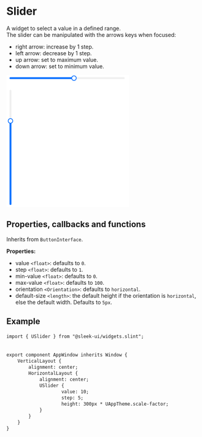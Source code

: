 # Slider
A widget to select a value in a defined range.  
The slider can be manipulated with the arrows keys when focused:
- right arrow: increase by 1 step.
- left arrow: decrease by 1 step.
- up arrow: set to maximum value.
- down arrow: set to minimum value.

![slider presentation](images/slider.png)

## Properties, callbacks and functions
Inherits from `ButtonInterface`.  

**Properties:**
- value `<float>`: defaults to `0`.
- step `<float>`: defaults to `1`.
- min-value `<float>`: defaults to `0`.
- max-value `<float>`: defaults to `100`.
- orientation `<Orientation>`: defaults to `horizontal`.
- default-size `<length>`: the default height if the orientation is `horizontal`, else the default width. Defaults to `5px`.

## Example
```slint
import { USlider } from "@sleek-ui/widgets.slint";


export component AppWindow inherits Window {
	VerticalLayout {
		alignment: center;
		HorizontalLayout {
            alignment: center;
            USlider {
                    value: 10;
                    step: 5;
                    height: 300px * UAppTheme.scale-factor;
            }
        }
	}
}
```